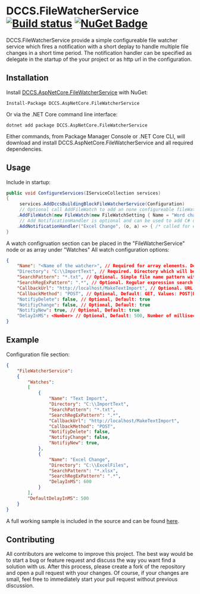 # DCCS.FileWatcherService [![Build status](https://ci.appveyor.com/api/projects/status/lfdrbppktadocb0t?svg=true)](https://ci.appveyor.com/project/mgeramb/dccs-aspnetcore-filewatcherservice) [![NuGet Badge](https://buildstats.info/nuget/DCCS.AspNetCore.FileWatcherService)](https://www.nuget.org/packages/DCCS.AspNetCore.FileWatcherService/)
DCCS.FileWatcherService provide a simple configureable file watcher service which fires a notification with a short deplay to handle multiple file changes in a short time period. The notification handler can be specified as delegate in the startup of the your project or as http url in the configuration.

## Installation

Install [DCCS.AspNetCore.FileWatcherService](https://www.nuget.org/packages/DCCS.AspNetCore.FileWatcherService/) with NuGet:

    Install-Package DCCS.AspNetCore.FileWatcherService

Or via the .NET Core command line interface:

    dotnet add package DCCS.AspNetCore.FileWatcherService

Either commands, from Package Manager Console or .NET Core CLI, will download and install DCCS.AspNetCore.FileWatcherService and all required dependencies.


## Usage

Include in startup:
```csharp
public void ConfigureServices(IServiceCollection services)
{
     services.AddDccsBuildingBlockFileWatcherService(Configuration)
     // Optional call AddFileWatch to add an none configureable fileWatcher    
    .AddFileWatch(new FileWatch(new FileWatchSetting { Name = "Word change", Directory = @"C:\Docs", CallbackUrl = "http://localhost/ImportWord" })); 
     // Add NotificationHandler is optional and can be used to add C# delegates as callback
    .AddNotificationHandler("Excel Change", (o, a) => { /* called for each change */ }) 
}
```

A watch configruation section can be placed in the "FileWatcherService" node or as array under "Watches"
All watch configuration options:
```json
{
    "Name": "<Name of the watcher>", // Required for array elements. Default under the root node: "#"
    "Directory": "C:\\ImportText", // Required. Directory which will be observed
    "SearchPattern": "*.txt", // Optional. Simple file name pattern with * and ? wildcards
    "SearchRegExPattern": ".*", // Optional. Regular expression search pattern
    "CallbackUrl": "http://localhost/MakeTextImport", // Optional. URL which will be called for a change
    "CallbackMethod": "POST", // Optional, Default: GET, Values: POST|PUT|DELETE|GET Note: No filename information is provided for method GET
    "NotifiyDelete": false, // Optional, Default: true
    "NotifiyChange": false, // Optional, Default: true
    "NotifiyNew": true, // Optional, Default: true
    "DelayInMS": <Number> // Optional, Default: 500, Number of milliseconds for the delay for the notification, so that multiple changes will be reported in one notification
}
```

## Example
Configuration file section:
```json
{
    "FileWatcherService": 
    {
        "Watches":
        [ 
            {
                "Name": "Text Import",
                "Directory": "C:\\ImportText",
                "SearchPattern": "*.txt",
                "SearchRegExPattern": ".*",
                "CallbackUrl": "http://localhost/MakeTextImport",
                "CallbackMethod": "POST", 
                "NotifiyDelete": false,
                "NotifiyChange": false,
                "NotifiyNew": true,
            },
            {
                "Name": "Excel Change",
                "Directory": "C:\\ExcelFiles",
                "SearchPattern": "*.xlsx",
                "SearchRegExPattern": ".*",
                "DelayInMS": 600
            }
        ],        
        "DefaultDelayInMS": 500 
    }
}
```

A full working sample is included in the source and can be found [here](https://github.com/DCCS-IT-Business-Solutions/DCCS.AspNetCore.FileWatcherService/tree/master/DCCS.AspNetCore.FileWatcherService.Sample).

## Contributing
All contributors are welcome to improve this project. The best way would be to start a bug or feature request and discuss the way you want find a solution with us.
After this process, please create a fork of the repository and open a pull request with your changes. Of course, if your changes are small, feel free to immediately start your pull request without previous discussion. 
